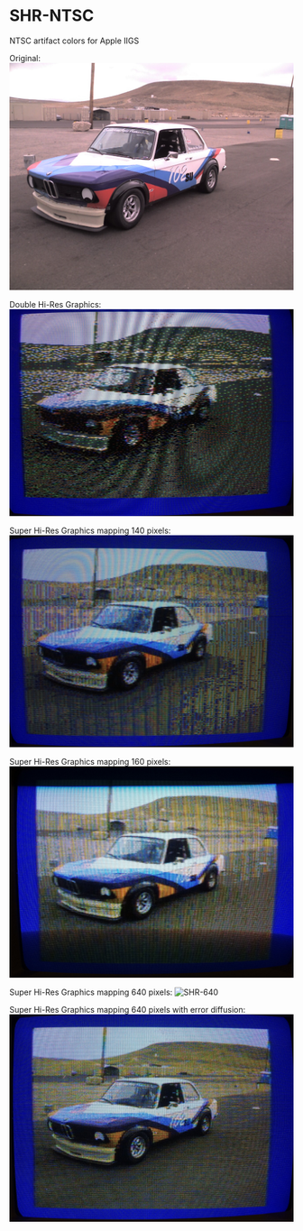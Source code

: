 # SHR-NTSC
NTSC artifact colors for Apple IIGS

Original:
![Original](https://github.com/dschmenk/SHR-NTSC/blob/master/images/racecar.JPG)

Double Hi-Res Graphics:
![Double HiRes](https://github.com/dschmenk/SHR-NTSC/blob/master/images/racecar-dhgr.JPG)

Super Hi-Res Graphics mapping 140 pixels:
![SHR-140](https://github.com/dschmenk/SHR-NTSC/blob/master/images/racecar-140.JPG)

Super Hi-Res Graphics mapping 160 pixels:
![SHR-160](https://github.com/dschmenk/SHR-NTSC/blob/master/images/racecar-160.JPG)

Super Hi-Res Graphics mapping 640 pixels:
![SHR-640](https://github.com/dschmenk/SHR-NTSC/blob/master/images/racecar-640.JPG)

Super Hi-Res Graphics mapping 640 pixels with error diffusion:
![SHR-640-err](https://github.com/dschmenk/SHR-NTSC/blob/master/images/racecar-640-err.JPG)
